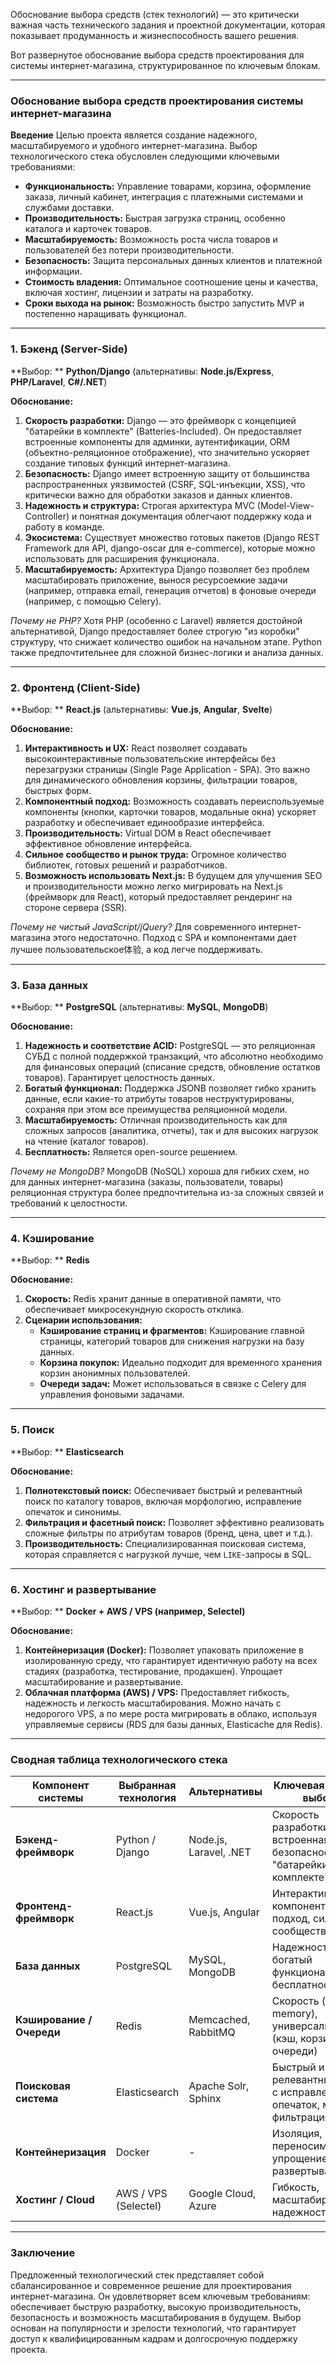 Обоснование выбора средств (стек технологий) — это критически важная часть технического задания и проектной документации, которая показывает продуманность и жизнеспособность вашего решения.

Вот развернутое обоснование выбора средств проектирования для системы интернет-магазина, структурированное по ключевым блокам.

---

### **Обоснование выбора средств проектирования системы интернет-магазина**

**Введение**
Целью проекта является создание надежного, масштабируемого и удобного интернет-магазина. Выбор технологического стека обусловлен следующими ключевыми требованиями:
*   **Функциональность:** Управление товарами, корзина, оформление заказа, личный кабинет, интеграция с платежными системами и службами доставки.
*   **Производительность:** Быстрая загрузка страниц, особенно каталога и карточек товаров.
*   **Масштабируемость:** Возможность роста числа товаров и пользователей без потери производительности.
*   **Безопасность:** Защита персональных данных клиентов и платежной информации.
*   **Стоимость владения:** Оптимальное соотношение цены и качества, включая хостинг, лицензии и затраты на разработку.
*   **Сроки выхода на рынок:** Возможность быстро запустить MVP и постепенно наращивать функционал.

---

### **1. Бэкенд (Server-Side)**

**Выбор: ** **Python/Django** (альтернативы: **Node.js/Express**, **PHP/Laravel**, **C#/.NET**)

**Обоснование:**
1.  **Скорость разработки:** Django — это фреймворк с концепцией "батарейки в комплекте" (Batteries-Included). Он предоставляет встроенные компоненты для админки, аутентификации, ORM (объектно-реляционное отображение), что значительно ускоряет создание типовых функций интернет-магазина.
2.  **Безопасность:** Django имеет встроенную защиту от большинства распространенных уязвимостей (CSRF, SQL-инъекции, XSS), что критически важно для обработки заказов и данных клиентов.
3.  **Надежность и структура:** Строгая архитектура MVC (Model-View-Controller) и понятная документация облегчают поддержку кода и работу в команде.
4.  **Экосистема:** Существует множество готовых пакетов (Django REST Framework для API, django-oscar для e-commerce), которые можно использовать для расширения функционала.
5.  **Масштабируемость:** Архитектура Django позволяет без проблем масштабировать приложение, вынося ресурсоемкие задачи (например, отправка email, генерация отчетов) в фоновые очереди (например, с помощью Celery).

*Почему не PHP?* Хотя PHP (особенно с Laravel) является достойной альтернативой, Django предоставляет более строгую "из коробки" структуру, что снижает количество ошибок на начальном этапе. Python также предпочтительнее для сложной бизнес-логики и анализа данных.

---

### **2. Фронтенд (Client-Side)**

**Выбор: ** **React.js** (альтернативы: **Vue.js**, **Angular**, **Svelte**)

**Обоснование:**
1.  **Интерактивность и UX:** React позволяет создавать высокоинтерактивные пользовательские интерфейсы без перезагрузки страницы (Single Page Application - SPA). Это важно для динамического обновления корзины, фильтрации товаров, быстрых форм.
2.  **Компонентный подход:** Возможность создавать переиспользуемые компоненты (кнопки, карточки товаров, модальные окна) ускоряет разработку и обеспечивает единообразие интерфейса.
3.  **Производительность:** Virtual DOM в React обеспечивает эффективное обновление интерфейса.
4.  **Сильное сообщество и рынок труда:** Огромное количество библиотек, готовых решений и разработчиков.
5.  **Возможность использовать Next.js:** В будущем для улучшения SEO и производительности можно легко мигрировать на Next.js (фреймворк для React), который предоставляет рендеринг на стороне сервера (SSR).

*Почему не чистый JavaScript/jQuery?* Для современного интернет-магазина этого недостаточно. Подход с SPA и компонентами дает лучшее пользовательское体验, а код легче поддерживать.

---

### **3. База данных**

**Выбор: ** **PostgreSQL** (альтернативы: **MySQL**, **MongoDB**)

**Обоснование:**
1.  **Надежность и соответствие ACID:** PostgreSQL — это реляционная СУБД с полной поддержкой транзакций, что абсолютно необходимо для финансовых операций (списание средств, обновление остатков товаров). Гарантирует целостность данных.
2.  **Богатый функционал:** Поддержка JSONB позволяет гибко хранить данные, если какие-то атрибуты товаров неструктурированы, сохраняя при этом все преимущества реляционной модели.
3.  **Масштабируемость:** Отличная производительность как для сложных запросов (аналитика, отчеты), так и для высоких нагрузок на чтение (каталог товаров).
4.  **Бесплатность:** Является open-source решением.

*Почему не MongoDB?* MongoDB (NoSQL) хороша для гибких схем, но для данных интернет-магазина (заказы, пользователи, товары) реляционная структура более предпочтительна из-за сложных связей и требований к целостности.

---

### **4. Кэширование**

**Выбор: ** **Redis**

**Обоснование:**
1.  **Скорость:** Redis хранит данные в оперативной памяти, что обеспечивает микросекундную скорость отклика.
2.  **Сценарии использования:**
    *   **Кэширование страниц и фрагментов:** Кэширование главной страницы, категорий товаров для снижения нагрузки на базу данных.
    *   **Корзина покупок:** Идеально подходит для временного хранения корзин анонимных пользователей.
    *   **Очереди задач:** Может использоваться в связке с Celery для управления фоновыми задачами.

---

### **5. Поиск**

**Выбор: ** **Elasticsearch**

**Обоснование:**
1.  **Полнотекстовый поиск:** Обеспечивает быстрый и релевантный поиск по каталогу товаров, включая морфологию, исправление опечаток и синонимы.
2.  **Фильтрация и фасетный поиск:** Позволяет эффективно реализовать сложные фильтры по атрибутам товаров (бренд, цена, цвет и т.д.).
3.  **Производительность:** Специализированная поисковая система, которая справляется с нагрузкой лучше, чем `LIKE`-запросы в SQL.

---

### **6. Хостинг и развертывание**

**Выбор: ** **Docker + AWS / VPS (например, Selectel)**

**Обоснование:**
1.  **Контейнеризация (Docker):** Позволяет упаковать приложение в изолированную среду, что гарантирует идентичную работу на всех стадиях (разработка, тестирование, продакшен). Упрощает масштабирование и развертывание.
2.  **Облачная платформа (AWS) / VPS:** Предоставляет гибкость, надежность и легкость масштабирования. Можно начать с недорогого VPS, а по мере роста мигрировать в облако, используя управляемые сервисы (RDS для базы данных, Elasticache для Redis).

---

### **Сводная таблица технологического стека**

| Компонент системы       | Выбранная технология      | Альтернативы             | Ключевая причина выбора                                                                  |
| ----------------------- | ------------------------- | ------------------------ | ---------------------------------------------------------------------------------------- |
| **Бэкенд-фреймворк**    | Python / Django           | Node.js, Laravel, .NET   | Скорость разработки, встроенная безопасность, "батарейки в комплекте"                    |
| **Фронтенд-фреймворк**  | React.js                  | Vue.js, Angular          | Интерактивность, компонентный подход, сильное сообщество                                 |
| **База данных**         | PostgreSQL                | MySQL, MongoDB           | Надежность (ACID), богатый функционал, бесплатность                                      |
| **Кэширование / Очереди** | Redis                     | Memcached, RabbitMQ      | Скорость (in-memory), универсальность (кэш, корзина, очереди)                            |
| **Поисковая система**   | Elasticsearch             | Apache Solr, Sphinx      | Быстрый и релевантный поиск с исправлением опечаток, мощная фильтрация                   |
| **Контейнеризация**     | Docker                    | -                        | Изоляция, переносимость, упрощение развертывания                                         |
| **Хостинг / Cloud**     | AWS / VPS (Selectel)      | Google Cloud, Azure      | Гибкость, масштабируемость, надежность                                                   |

---

### **Заключение**

Предложенный технологический стек представляет собой сбалансированное и современное решение для проектирования интернет-магазина. Он удовлетворяет всем ключевым требованиям: обеспечивает быструю разработку, высокую производительность, безопасность и возможность масштабирования в будущем. Выбор основан на популярности и зрелости технологий, что гарантирует доступ к квалифицированным кадрам и долгосрочную поддержку проекта.
